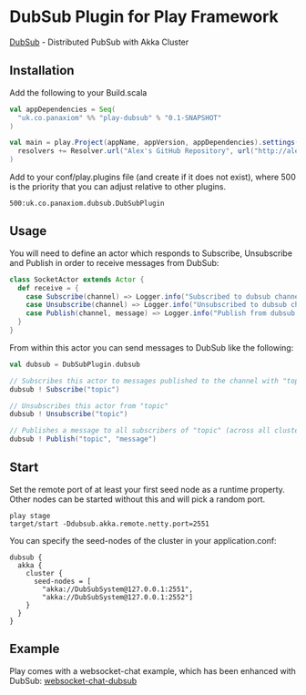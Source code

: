 # DubSub Plugin for Play Framework

[DubSub](https://github.com/alexanderjarvis/DubSub) - Distributed PubSub with Akka Cluster

## Installation

Add the following to your Build.scala

```scala
val appDependencies = Seq(
  "uk.co.panaxiom" %% "play-dubsub" % "0.1-SNAPSHOT"
)

val main = play.Project(appName, appVersion, appDependencies).settings(
  resolvers += Resolver.url("Alex's GitHub Repository", url("http://alexanderjarvis.github.com/snapshots/"))(Resolver.ivyStylePatterns)
)
```

Add to your conf/play.plugins file (and create if it does not exist), where 500 is the priority that you can adjust relative to other plugins.

	500:uk.co.panaxiom.dubsub.DubSubPlugin

## Usage

You will need to define an actor which responds to Subscribe, Unsubscribe and Publish in order to receive messages from DubSub:

```scala
class SocketActor extends Actor {
  def receive = {
	case Subscribe(channel) => Logger.info("Subscribed to dubsub channel " + channel)
    case Unsubscribe(channel) => Logger.info("Unsubscribed to dubsub channel " + channel)
    case Publish(channel, message) => Logger.info("Publish from dubsub " + channel + " message " + message)
  }
}
```

From within this actor you can send messages to DubSub like the following:

```scala
val dubsub = DubSubPlugin.dubsub

// Subscribes this actor to messages published to the channel with "topic"
dubsub ! Subscribe("topic")

// Unsubscribes this actor from "topic"
dubsub ! Unsubscribe("topic")

// Publishes a message to all subscribers of "topic" (across all cluster nodes)
dubsub ! Publish("topic", "message")
```

## Start

Set the remote port of at least your first seed node as a runtime property. Other nodes can be started without this and will pick a random port.

	play stage
	target/start -Ddubsub.akka.remote.netty.port=2551

You can specify the seed-nodes of the cluster in your application.conf:

```
dubsub {
  akka {
    cluster {
      seed-nodes = [
        "akka://DubSubSystem@127.0.0.1:2551",
        "akka://DubSubSystem@127.0.0.1:2552"]
    }
  }
}
```

## Example

Play comes with a websocket-chat example, which has been enhanced with DubSub: [websocket-chat-dubsub](https://github.com/alexanderjarvis/websocket-chat-dubsub)